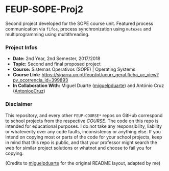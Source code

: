 # FEUP-SOPE-Proj2
Second project developed for the SOPE course unit. Featured process communication via `fifos`, process synchronization using `mutexes` and multiprogramming using multithreading.

### Project Infos
* **Date:** 2nd Year, 2nd Semester, 2017/2018
* **Topic:** Second and final proposed project
* **Course:** Sistemas Operativos (SOPE) | Operating Systems
* **Course Link:** https://sigarra.up.pt/feup/pt/ucurr_geral.ficha_uc_view?pv_ocorrencia_id=399893
* **In Collaboration With:** Miguel Duarte ([miguelpduarte](https://github.com/miguelpduarte)) and António Cruz ([AntoniooCruz](https://github.com/AntoniooCruz))

### Disclaimer
This repository, and every other `FEUP-COURSE*` repos on GitHub correspond to school projects from the respective *COURSE*. The code on this repo is intended for educational purposes. I do not take any responsibility, liability or whateverity over any code faults, inconsistency or anything else. If you intend on copying most or parts of the code for your school projects, keep in mind that this repo is public, and that your professor might search the web for similar project solutions or whatnot and choose to fail you for copying.

(Credits to [miguelpduarte](https://github.com/miguelpduarte) for the original README layout, adapted by me)
